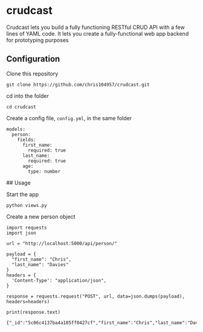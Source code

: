 # crudcast

Crudcast lets you build a fully functioning RESTful CRUD API with a few lines of YAML code. It lets you create a fully-functional web app backend for prototyping purposes

## Configuration

Clone this repository
```
git clone https://github.com/chris104957/crudcast.git
```

cd into the folder
```
cd crudcast
```

Create a config file, `config.yml`, in the same folder

```
models:
  person:
    fields:
      first_name:
        required: true
      last_name:
        required: true
      age:
        type: number

```

## Usage

Start the app
```
python views.py
```

Create a new person object
```
import requests
import json

url = "http://localhost:5000/api/person/"

payload = {
  "first_name": "Chris",
  "last_name": "Davies"
}
headers = {
  'Content-Type': "application/json",
}

response = requests.request("POST", url, data=json.dumps(payload), headers=headers)

print(response.text)

{"_id":"5c06c4137ba4a105ff0427cf","first_name":"Chris","last_name":"Davies"}

```

